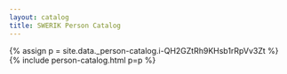 ```yaml
---
layout: catalog
title: SWERIK Person Catalog
---
```

{% assign p = site.data._person-catalog.i-QH2GZtRh9KHsb1rRpVv3Zt %}
{% include person-catalog.html p=p %}

